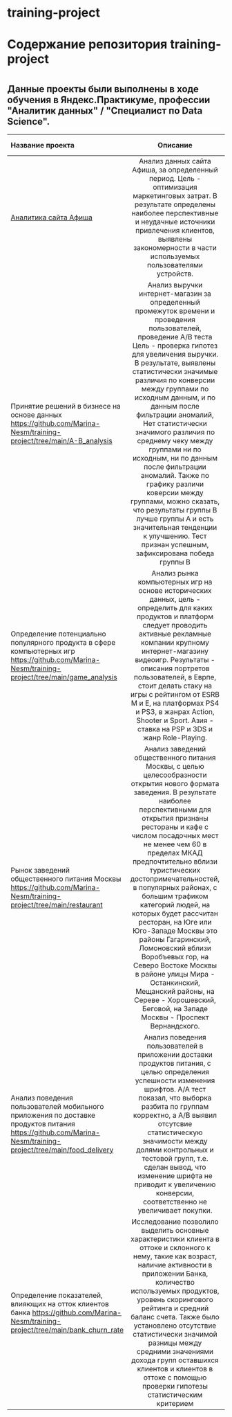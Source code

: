 ﻿# training-project
# Содержание репозитория training-project
#

## Данные проекты были выполнены в ходе обучения в Яндекс.Практикуме, профессии "Аналитик данных" / "Специалист по Data Science".

Название проекта     | Описание | 	Используемые библиотеки | 	Методы
:------------------- |:--------:| -------------------------:|:--------: 
[Аналитика сайта Афиша](https://github.com/Marina-Nesm/training-project/tree/main/afisha_analysis)| Анализ данных сайта Афиша, за определенный период. Цель  - оптимизация маркетинговых затрат. В результате  определены наиболее перспективные и неудачные источники привлечения клиентов, выявлены закономерности в части используемых пользователями устройств. | pandas, numpy, matplotlib, seaborn, plotly | to_datetime, isin, drop_duplicates, reset_index, describe,dt.year, nunique, isnull, groupby, mean, rename, round, value_counts, sort_values, np.timedelta64, cumsum, apply, pivot, hist, plot,  merge
Принятие решений в бизнесе на основе данных https://github.com/Marina-Nesm/training-project/tree/main/A-B_analysis | Анализ выручки интернет-магазин за определенный промежуток времени и проведения пользователей, проведение А/В теста Цель - проверка гипотез для увеличения выручки. В результате, выявлены статистически значимые различия по конверсии между группами по исходным данным, и по данным после фильтрации аномалий, Нет статистически значимого различия по среднему чеку между группами ни по исходным, ни по данным после фильтрации аномалий. Также по графику различи коверсии между группами, можно сказать, что результаты группы B лучше группы A и есть значительная тенденции к улучшению. Тест признан успешным, зафиксирована победа группы В | pandas, numpy, matplotlib, seaborn, plotly, scipy.stats, datetime | pandas, numpy, matplotlib, seaborn, plotly, scipy.stats, datetime lambda, datetime.strptime, map, apply, to_datetime, isin, drop_duplicates, reset_index, nunique, isnull, groupby, mean, rename, round, value_counts, sort_values, concat, cumsum, stats.mannwhitneyu, pivot, hist, plot,  merge, и прочие
Определение потенциально популярного продукта в сфере компьютерных игр https://github.com/Marina-Nesm/training-project/tree/main/game_analysis| Анализ рынка компьютерных игр на основе исторических данных, цель - определить для каких продуктов и платформ следует проводить активные рекламные компании крупному интернет-магазину видеоигр. Результаты - описания портретов пользователей,  в Еврпе, стоит делать стаку на игры с рейтингом от ESRB  М и Е, на платформах PS4 и PS3, в жанрах Action, Shooter и Sport. Азия  - ставка на PSP и 3DS и жанр Role-Playing. | pandas, numpy, matplotlib, seaborn, plotly, scipy.stats, datetime | str.lower, dropna, isnull, sum, pivot_table, reset_index, nunique, fillna, mean, iloc, duplicated, rename, query, sort_values, groupby, value_counts, np.var, hist, plot,  merge, и прочие 
Рынок заведений общественного питания Москвы https://github.com/Marina-Nesm/training-project/tree/main/restaurant| Анализ заведений общественного питания Москвы, с целью целесообразности открытия нового формата заведения. В результате наиболее перспективными для открытия признаны рестораны и кафе с числом посадочных мест не менее чем 60 в пределах МКАД предпочтительно вблизи туристических достопримечательностей, в популярных районах, с большим трафиком категорий людей, на которых будет рассчитан ресторан, на Юге или Юго-Западе Москвы это районы Гагаринский, Ломоновский вблизи Воробъевых гор, на Северо Востоке Москвы в районе улицы Мира - Останкинский, Мещанский районы, на Сереве - Хорошевский, Беговой, на Западе Москвы - Проспект Вернандского. | pandas, numpy, matplotlib, seaborn, plotly | duplicated, shape, sort_values, unique, pivot_table, len, reset_index, rename, groupby, round, str.extract, str.strip, merge, pivot, hist, plot
Анализ поведения пользователей мобильного приложения по доставке продуктов питания https://github.com/Marina-Nesm/training-project/tree/main/food_delivery | Анализ поведения пользователей в приложении доставки продуктов питания, с целью определения успешности изменения шрифтов. А/А тест показал, что выборка разбита по группам корректно, а А/В выявил отсутсвие статистическую значимости между долями контрольных и тестовой групп, т.е. сделан вывод, что изменение шрифта не приводит к увеличению конверсии, соответственно не увеличивает покупки. | pandas, numpy, matplotlib, seaborn, plotly | lambda, drop_duplicates, isnull, groupby, transform, value_counts, sort_values, str.lower, apply, pivot, hist, plot,  merge, concat и прочие
Определение показателей, влияющих на отток клиентов банка https://github.com/Marina-Nesm/training-project/tree/main/bank_churn_rate | Исследование позволило выделить основные характеристики клиента в оттоке и склонного к нему, такие как возраст, наличие активности в приложении Банка, количество используемых продуктов, уровень скорингового рейтинга и средний баланс счета. Также было установлено отсутствие статистически значимой разницы между средними значениями дохода групп оставшихся клиентов и клиентов в оттоке с помощью проверки гипотезы статистическим критерием | pandas, numpy, matplotlib, seaborn, plotly | isnull, groupby, transform, value_counts, duplicated, sort_values, ,isna, pivot, hist, plot и прочие